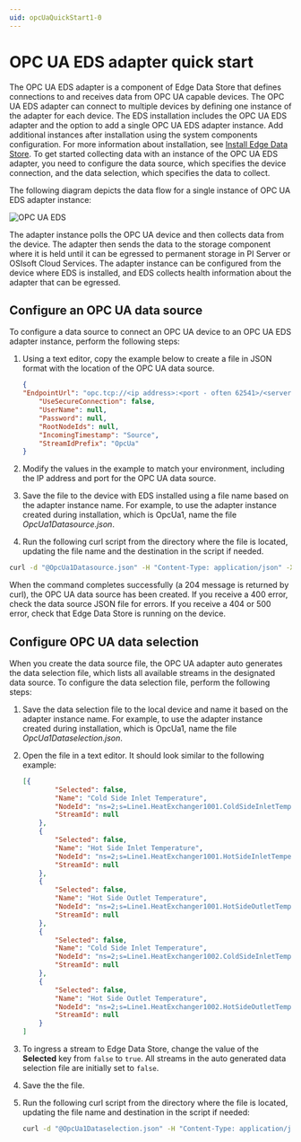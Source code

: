 ```yaml
---
uid: opcUaQuickStart1-0
---
```


# OPC UA EDS adapter quick start

The OPC UA EDS adapter is a component of Edge Data Store that defines connections to and receives data from OPC UA capable devices. The OPC UA EDS adapter can connect to multiple devices by defining one instance of the adapter for each device. The EDS installation includes the OPC UA EDS adapter and the option to add a single OPC UA EDS adapter instance. Add additional instances after installation using the system components configuration. For more information about installation, see [Install Edge Data Store](xref:InstallEdgeDataStore1-0). To get started collecting data with an instance of the OPC UA EDS adapter, you need to configure the data source, which specifies the device connection, and the data selection, which specifies the data to collect.

The following diagram depicts the data flow for a single instance of OPC UA EDS adapter instance:

![OPC UA EDS](https://osisoft.github.io/Edge-Data-Store-Docs/V1/images/OPCUAConfiguration.jpg "OPC UA Configuration")

The adapter instance polls the OPC UA device and then collects data from the device. The adapter then sends the data to the storage component where it is held until it can be egressed to permanent storage in PI Server or OSIsoft Cloud Services. The adapter instance can be configured from the device where EDS is installed, and EDS collects health information about the adapter that can be egressed.

## Configure an OPC UA data source

To configure a data source to connect an OPC UA device to an OPC UA EDS adapter instance, perform the following steps:

1. Using a text editor, copy the example below to create a file in JSON format with the location of the OPC UA data source.  

   ```json
   {
   "EndpointUrl": "opc.tcp://<ip address>:<port - often 62541>/<server path>",
       "UseSecureConnection": false,
       "UserName": null,
       "Password": null,
       "RootNodeIds": null,
       "IncomingTimestamp": "Source",
       "StreamIdPrefix": "OpcUa"
   }
   ```

2. Modify the values in the example to match your environment, including the IP address and port for the OPC UA data source.
3. Save the file to the device with EDS installed using a file name based on the adapter instance name. For example, to use the adapter instance created during installation, which is OpcUa1, name the file _OpcUa1Datasource.json_.
4. Run the following curl script from the directory where the file is located, updating the file name and the destination in the script if needed. 

```bash
curl -d "@OpcUa1Datasource.json" -H "Content-Type: application/json" -X POST http://localhost:5590/api/v1/configuration/OpcUa1/Datasource
```

When the command completes successfully (a 204 message is returned by curl), the OPC UA data source has been created. If you receive a 400 error, check the data source JSON file for errors. If you receive a 404 or 500 error, check that Edge Data Store is running on the device.

## Configure OPC UA data selection

When you create the data source file, the OPC UA adapter auto generates the data selection file, which lists all available streams in the designated data source. To configure the data selection file, perform the following steps:

1. Save the data selection file to the local device and name it based on the adapter instance name. For example, to use the adapter instance created during installation, which is OpcUa1, name the file _OpcUa1Dataselection.json_. 
2. Open the file in a text editor. It should look similar to the following example:

   ```json
   [{
           "Selected": false,
           "Name": "Cold Side Inlet Temperature",
           "NodeId": "ns=2;s=Line1.HeatExchanger1001.ColdSideInletTemperature",
           "StreamId": null
       },
       {
           "Selected": false,
           "Name": "Hot Side Inlet Temperature",
           "NodeId": "ns=2;s=Line1.HeatExchanger1001.HotSideInletTemperature",
           "StreamId": null
       },
       {
           "Selected": false,
           "Name": "Hot Side Outlet Temperature",
           "NodeId": "ns=2;s=Line1.HeatExchanger1001.HotSideOutletTemperature",
           "StreamId": null
       },
       {
           "Selected": false,
           "Name": "Cold Side Inlet Temperature",
           "NodeId": "ns=2;s=Line1.HeatExchanger1002.ColdSideInletTemperature",
           "StreamId": null
       },
       {
           "Selected": false,
           "Name": "Hot Side Outlet Temperature",
           "NodeId": "ns=2;s=Line1.HeatExchanger1002.HotSideOutletTemperature",
           "StreamId": null
       }
   ]
   ```  
3. To ingress a stream to Edge Data Store, change the value of the **Selected** key from `false` to `true`. All streams in the auto generated data selection file are initially set to `false`.
4. Save the the file.
5. Run the following curl script from the directory where the file is located, updating the file name and destination in the script if needed:

   ```bash
   curl -d "@OpcUa1Dataselection.json" -H "Content-Type: application/json" -X POST http://localhost:5590/api/v1/configuration/OpcUa1/Dataselection
   ```
